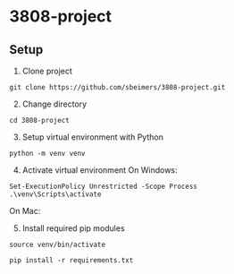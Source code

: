 # 3808-project

## Setup
1. Clone project

`git clone https://github.com/sbeimers/3808-project.git`

2. Change directory

`cd 3808-project`

3. Setup virtual environment with Python

`python -m venv venv`

4. Activate virtual environment
On Windows:

```
Set-ExecutionPolicy Unrestricted -Scope Process
.\venv\Scripts\activate
```

On Mac:

5. Install required pip modules

`source venv/bin/activate`


`pip install -r requirements.txt`